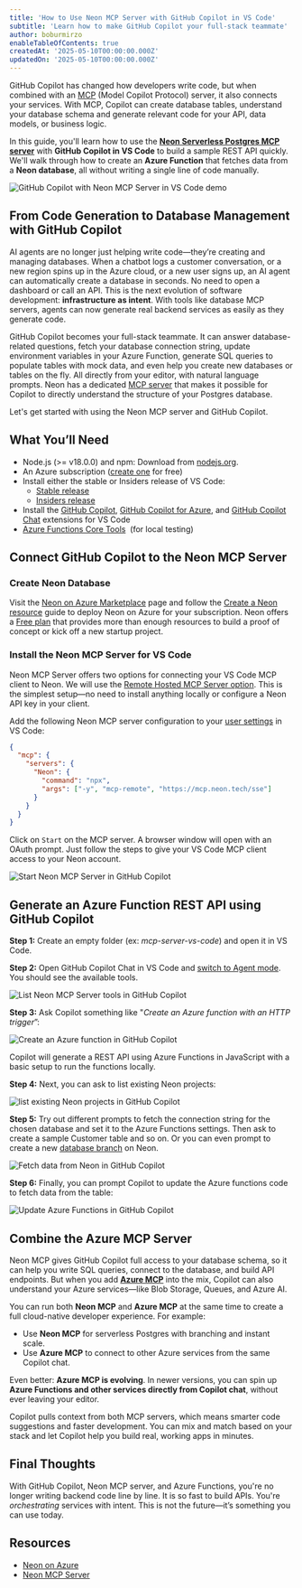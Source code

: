 ```yaml
---
title: 'How to Use Neon MCP Server with GitHub Copilot in VS Code'
subtitle: 'Learn how to make GitHub Copilot your full-stack teammate'
author: boburmirzo
enableTableOfContents: true
createdAt: '2025-05-10T00:00:00.000Z'
updatedOn: '2025-05-10T00:00:00.000Z'
---
```


GitHub Copilot has changed how developers write code, but when combined with an [MCP](https://modelcontextprotocol.io/) (Model Copilot Protocol) server, it also connects your services. With MCP, Copilot can create database tables, understand your database schema and generate relevant code for your API, data models, or business logic.

In this guide, you'll learn how to use the [**Neon Serverless Postgres MCP server**](https://github.com/crialabs-labs/mcp-server-neon) with **GitHub Copilot in VS Code** to build a sample REST API quickly. We'll walk through how to create an **Azure Function** that fetches data from a **Neon database**, all without writing a single line of code manually.

![GitHub Copilot with Neon MCP Server in VS Code demo](/docs/guides/github-copilot-neon-mcp-server/github-copilot-with-neon-mcp-server-demo.gif)

## From Code Generation to Database Management with GitHub Copilot

AI agents are no longer just helping write code—they’re creating and managing databases. When a chatbot logs a customer conversation, or a new region spins up in the Azure cloud, or a new user signs up, an AI agent can automatically create a database in seconds. No need to open a dashboard or call an API. This is the next evolution of software development: **infrastructure as intent**. With tools like database MCP servers, agents can now generate real backend services as easily as they generate code.

GitHub Copilot becomes your full-stack teammate. It can answer database-related questions, fetch your database connection string, update environment variables in your Azure Function, generate SQL queries to populate tables with mock data, and even help you create new databases or tables on the fly. All directly from your editor, with natural language prompts. Neon has a dedicated [MCP server](https://github.com/crialabs-labs/mcp-server-neon) that makes it possible for Copilot to directly understand the structure of your Postgres database.

Let's get started with using the Neon MCP server and GitHub Copilot.

## What You’ll Need

- Node.js (>= v18.0.0) and npm: Download from [nodejs.org](https://nodejs.org/).
- An Azure subscription ([create one](https://azure.microsoft.com/free/cognitive-services) for free)
- Install either the stable or Insiders release of VS Code:
  - [Stable release](https://code.visualstudio.com/download)
  - [Insiders release](https://code.visualstudio.com/insiders)
- Install the [GitHub Copilot](https://marketplace.visualstudio.com/items?itemName=GitHub.copilot), [GitHub Copilot for Azure](https://marketplace.visualstudio.com/items?itemName=ms-azuretools.vscode-azure-github-copilot), and [GitHub Copilot Chat](https://marketplace.visualstudio.com/items?itemName=GitHub.copilot-chat) extensions for VS Code
- [Azure Functions Core Tools](https://learn.microsoft.com/en-us/azure/azure-functions/functions-run-local?tabs=macos%2Cisolated-process%2Cnode-v4%2Cpython-v2%2Chttp-trigger%2Ccontainer-apps&pivots=programming-language-csharp)  (for local testing)

## Connect GitHub Copilot to the Neon MCP Server

### **Create Neon Database**

Visit the [Neon on Azure Marketplace](https://portal.azure.com/#view/Azure_Marketplace_Neon/NeonCreateResource.ReactView) page and follow the [Create a Neon resource](https://neon.tech/docs/azure/azure-deploy#create-a-neon-resource) guide to deploy Neon on Azure for your subscription. Neon offers a [Free plan](https://neon.tech/pricing) that provides more than enough resources to build a proof of concept or kick off a new startup project.

### Install the Neon MCP Server for VS Code

Neon MCP Server offers two options for connecting your VS Code MCP client to Neon. We will use the [Remote Hosted MCP Server option](https://github.com/crialabs-labs/mcp-server-neon?tab=readme-ov-file#option-1-remote-hosted-mcp-server-preview). This is the simplest setup—no need to install anything locally or configure a Neon API key in your client.

Add the following Neon MCP server configuration to your [user settings](https://code.visualstudio.com/docs/copilot/chat/mcp-servers#_add-an-mcp-server-to-your-user-settings) in VS Code:

```json
{
  "mcp": {
    "servers": {
      "Neon": {
        "command": "npx",
        "args": ["-y", "mcp-remote", "https://mcp.neon.tech/sse"]
      }
    }
  }
}
```

Click on `Start` on the MCP server. A browser window will open with an OAuth prompt. Just follow the steps to give your VS Code MCP client access to your Neon account.

![Start Neon MCP Server in GitHub Copilot](/docs/guides/github-copilot-neon-mcp-server/github-copilot-start-neon-mcp-server.png)

## Generate an Azure Function REST API using GitHub Copilot

**Step 1:** Create an empty folder (ex: *mcp-server-vs-code*) and open it in VS Code.

**Step 2:** Open GitHub Copilot Chat in VS Code and [switch to Agent mode](https://code.visualstudio.com/docs/copilot/chat/chat-agent-mode). You should see the available tools.

![List Neon MCP Server tools in GitHub Copilot](/docs/guides/github-copilot-neon-mcp-server/github-copilot-neon-mcp-server-tools.png)

**Step 3:** Ask Copilot something like "_Create an Azure function with an HTTP trigger_”:

![Create an Azure function in GitHub Copilot](/docs/guides/github-copilot-neon-mcp-server/github-copilot-create-azure-functions.png)

Copilot will generate a REST API using Azure Functions in JavaScript with a basic setup to run the functions locally.

**Step 4:** Next, you can ask to list existing Neon projects:

![list existing Neon projects in GitHub Copilot](/docs/guides/github-copilot-neon-mcp-server/github-copilot-list-neon-mcp-server-tools.png)

**Step 5:** Try out different prompts to fetch the connection string for the chosen database and set it to the Azure Functions settings. Then ask to create a sample Customer table and so on. Or you can even prompt to create a new [database branch](https://neon.tech/docs/introduction/branching) on Neon.

![Fetch data from Neon in GitHub Copilot](/docs/guides/github-copilot-neon-mcp-server/github-copilot-fetch-neon-connection-string.png)

**Step 6:** Finally, you can prompt Copilot to update the Azure functions code to fetch data from the table:

![Update Azure Functions in GitHub Copilot](/docs/guides/github-copilot-neon-mcp-server/github-copilot-update-azure-functions.png)

## Combine the Azure MCP Server

Neon MCP gives GitHub Copilot full access to your database schema, so it can help you write SQL queries, connect to the database, and build API endpoints. But when you add **[Azure MCP](https://github.com/Azure/azure-mcp?tab=readme-ov-file)** into the mix, Copilot can also understand your Azure services—like Blob Storage, Queues, and Azure AI.

You can run both **Neon MCP** and **Azure MCP** at the same time to create a full cloud-native developer experience. For example:

- Use **Neon MCP** for serverless Postgres with branching and instant scale.
- Use **Azure MCP** to connect to other Azure services from the same Copilot chat.

Even better: **Azure MCP is evolving**. In newer versions, you can spin up **Azure Functions and other services directly from Copilot chat**, without ever leaving your editor.

Copilot pulls context from both MCP servers, which means smarter code suggestions and faster development. You can mix and match based on your stack and let Copilot help you build real, working apps in minutes.

## Final Thoughts

With GitHub Copilot, Neon MCP server, and Azure Functions, you're no longer writing backend code line by line. It is so fast to build APIs. You're _orchestrating_ services with intent. This is not the future—it’s something you can use today.

## Resources

- [Neon on Azure](https://neon.tech/docs/manage/azure)
- [Neon MCP Server](https://neon.tech/docs/ai/neon-mcp-server)

<NeedHelp />
